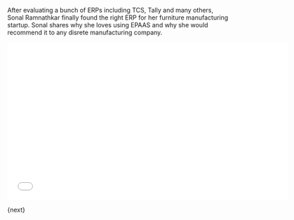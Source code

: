 After evaluating a bunch of ERPs including TCS, Tally and many others, Sonal Ramnathkar finally found the right ERP for her furniture manufacturing startup. Sonal shares why she loves using EPAAS and why she would recommend it to any disrete manufacturing company.

<iframe width="640" height="360" src="//www.youtube.com/embed/eULLW7ku_ZQ" frameborder="0" allowfullscreen></iframe>

{next}
